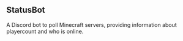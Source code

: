 StatusBot
------

A Discord bot to poll Minecraft servers, providing information about playercount and who is online.
